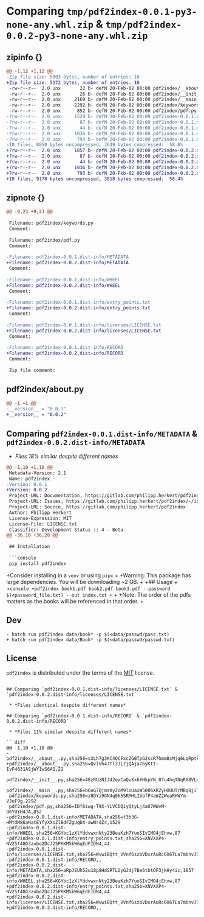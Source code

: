 # Comparing `tmp/pdf2index-0.0.1-py3-none-any.whl.zip` & `tmp/pdf2index-0.0.2-py3-none-any.whl.zip`

## zipinfo {}

```diff
@@ -1,12 +1,12 @@
-Zip file size: 5003 bytes, number of entries: 10
+Zip file size: 5172 bytes, number of entries: 10
 -rw-r--r--  2.0 unx       22 b- defN 20-Feb-02 00:00 pdf2index/__about__.py
 -rw-r--r--  2.0 unx       26 b- defN 20-Feb-02 00:00 pdf2index/__init__.py
 -rw-r--r--  2.0 unx     2169 b- defN 20-Feb-02 00:00 pdf2index/__main__.py
 -rw-r--r--  2.0 unx     2292 b- defN 20-Feb-02 00:00 pdf2index/keywords.py
 -rw-r--r--  2.0 unx      852 b- defN 20-Feb-02 00:00 pdf2index/pdf.py
-?rw-r--r--  2.0 unx     1529 b- defN 20-Feb-02 00:00 pdf2index-0.0.1.dist-info/METADATA
-?rw-r--r--  2.0 unx       87 b- defN 20-Feb-02 00:00 pdf2index-0.0.1.dist-info/WHEEL
-?rw-r--r--  2.0 unx       44 b- defN 20-Feb-02 00:00 pdf2index-0.0.1.dist-info/entry_points.txt
-?rw-r--r--  2.0 unx     1036 b- defN 20-Feb-02 00:00 pdf2index-0.0.1.dist-info/licenses/LICENSE.txt
-?rw-r--r--  2.0 unx      793 b- defN 20-Feb-02 00:00 pdf2index-0.0.1.dist-info/RECORD
-10 files, 8850 bytes uncompressed, 3649 bytes compressed:  58.8%
+?rw-r--r--  2.0 unx     1857 b- defN 20-Feb-02 00:00 pdf2index-0.0.2.dist-info/METADATA
+?rw-r--r--  2.0 unx       87 b- defN 20-Feb-02 00:00 pdf2index-0.0.2.dist-info/WHEEL
+?rw-r--r--  2.0 unx       44 b- defN 20-Feb-02 00:00 pdf2index-0.0.2.dist-info/entry_points.txt
+?rw-r--r--  2.0 unx     1036 b- defN 20-Feb-02 00:00 pdf2index-0.0.2.dist-info/licenses/LICENSE.txt
+?rw-r--r--  2.0 unx      793 b- defN 20-Feb-02 00:00 pdf2index-0.0.2.dist-info/RECORD
+10 files, 9178 bytes uncompressed, 3818 bytes compressed:  58.4%
```

## zipnote {}

```diff
@@ -9,23 +9,23 @@
 
 Filename: pdf2index/keywords.py
 Comment: 
 
 Filename: pdf2index/pdf.py
 Comment: 
 
-Filename: pdf2index-0.0.1.dist-info/METADATA
+Filename: pdf2index-0.0.2.dist-info/METADATA
 Comment: 
 
-Filename: pdf2index-0.0.1.dist-info/WHEEL
+Filename: pdf2index-0.0.2.dist-info/WHEEL
 Comment: 
 
-Filename: pdf2index-0.0.1.dist-info/entry_points.txt
+Filename: pdf2index-0.0.2.dist-info/entry_points.txt
 Comment: 
 
-Filename: pdf2index-0.0.1.dist-info/licenses/LICENSE.txt
+Filename: pdf2index-0.0.2.dist-info/licenses/LICENSE.txt
 Comment: 
 
-Filename: pdf2index-0.0.1.dist-info/RECORD
+Filename: pdf2index-0.0.2.dist-info/RECORD
 Comment: 
 
 Zip file comment:
```

## pdf2index/__about__.py

```diff
@@ -1 +1 @@
-__version__ = "0.0.1"
+__version__ = "0.0.2"
```

## Comparing `pdf2index-0.0.1.dist-info/METADATA` & `pdf2index-0.0.2.dist-info/METADATA`

 * *Files 18% similar despite different names*

```diff
@@ -1,10 +1,10 @@
 Metadata-Version: 2.1
 Name: pdf2index
-Version: 0.0.1
+Version: 0.0.2
 Project-URL: Documentation, https://gitlab.com/philipp.herkert/pdf2index
 Project-URL: Issues, https://gitlab.com/philipp.herkert/pdf2index/-/issues
 Project-URL: Source, https://gitlab.com/philipp.herkert/pdf2index
 Author: Philipp Herkert
 License-Expression: MIT
 License-File: LICENSE.txt
 Classifier: Development Status :: 4 - Beta
@@ -36,16 +36,28 @@
 
 ## Installation
 
 ```console
 pip install pdf2index
 ```
 
+Consider installing in a `venv` or using `pipx`
+
+Warning: This package has large dependencies. You will be downloading ~2 GB.
+
+## Usage
+
+```console
+pdf2index book1.pdf book2.pdf book3.pdf --password $(<password_file.txt) --out index.txt
+```
+
+Note: The order of the pdfs matters as the books will be referenced in that order.
+
 ## Dev
 
 ```console
- hatch run pdf2index data/book* -p $(<data/passwd/pass.txt)
+ hatch run pdf2index data/Book* -p $(<data/passwd/passwd.txt)
 ```
 
 ## License
 
 `pdf2index` is distributed under the terms of the [MIT](https://spdx.org/licenses/MIT.html) license.
```

## Comparing `pdf2index-0.0.1.dist-info/licenses/LICENSE.txt` & `pdf2index-0.0.2.dist-info/licenses/LICENSE.txt`

 * *Files identical despite different names*

## Comparing `pdf2index-0.0.1.dist-info/RECORD` & `pdf2index-0.0.2.dist-info/RECORD`

 * *Files 11% similar despite different names*

```diff
@@ -1,10 +1,10 @@
-pdf2index/__about__.py,sha256=sXLh7g3KC4QCFxcZGBTpG2scR7hmmBsMjq6LqRptkRg,22
+pdf2index/__about__.py,sha256=QvlVh4JTl3JL7jQAja76yKtT-IvF4631ASjWY1wS6AQ,22
 pdf2index/__init__.py,sha256=48zRUzNIJ42exCaQuXx6XHkpYN_07u4hqTNqRX8VLqw,26
 pdf2index/__main__.py,sha256=b6nG7QjmsKy2oM9lUUaxW5006XRZyHOUUTrMBqQjiTE,2169
 pdf2index/keywords.py,sha256=z8DYi9GN4q0k5SRMHLIbbfP4aWZ2WeaRHWYm-VJuF9g,2292
 pdf2index/pdf.py,sha256=IDf6iwg-T9X-YLVCDQiyQtyLj4aO7WWvM-Q6YUYH4JA,852
-pdf2index-0.0.1.dist-info/METADATA,sha256=f3h3G-HMYdM86aNatEYfyXXsZlBdFZgUqDX-awWrdZ4,1529
-pdf2index-0.0.1.dist-info/WHEEL,sha256=KGYbc1zXlYddvwxnNty23BeaKzh7YuoSIvIMO4jEhvw,87
-pdf2index-0.0.1.dist-info/entry_points.txt,sha256=XNVXXP4-NV25f48G3zubo2DcJ25PKKM5kW6qEdFIDN4,44
-pdf2index-0.0.1.dist-info/licenses/LICENSE.txt,sha256=WvwiBQtt_VVnf6szbVDxrAuRc6U6TLa7mbnvJSWzMGw,1036
-pdf2index-0.0.1.dist-info/RECORD,,
+pdf2index-0.0.2.dist-info/METADATA,sha256=aRpJEUh52u18p8HdGRTLOyGJdj7Be6tbtOF3jkHy4ic,1857
+pdf2index-0.0.2.dist-info/WHEEL,sha256=KGYbc1zXlYddvwxnNty23BeaKzh7YuoSIvIMO4jEhvw,87
+pdf2index-0.0.2.dist-info/entry_points.txt,sha256=XNVXXP4-NV25f48G3zubo2DcJ25PKKM5kW6qEdFIDN4,44
+pdf2index-0.0.2.dist-info/licenses/LICENSE.txt,sha256=WvwiBQtt_VVnf6szbVDxrAuRc6U6TLa7mbnvJSWzMGw,1036
+pdf2index-0.0.2.dist-info/RECORD,,
```

